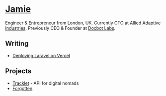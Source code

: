 # [Jamie](https://www.jxd.dev/)

Engineer & Entrepreneur from London, UK. Currently CTO at [Allied Adaptive Industries](https://www.a2i.network/). Previously CEO & Founder at [Docbot Labs](https://www.uktech.news/saas/docbot-labs-pre-seed-20221102).

## Writing

- [Deploying Laravel on Vercel](https://www.jxd.dev/blog/laravel-vercel-example)

## Projects

- [Tracklet](https://www.tracklet.dev/) - API for digital nomads
- [Forgotten](https://www.forgotten.app/)

